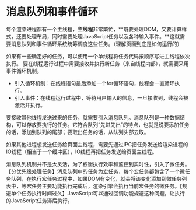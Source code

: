 # 消息队列和事件循环
每个渲染进程都有一个主线程，**主线程**非常繁忙，**既要处理DOM，又要计算样式，还要处理布局，同时需要处理JavaScript任务以及各种输入事件。**这就需要消息队列和事件循环系统统筹调度这些任务。（理解页面到底是如何运行的）

如果有一些确定好的任务，可以使用一个单线程将任务代码按顺序写进主线程依次执行。
要在线程运行过程中需要接收并执行新任务（来自线程内部），就需要采用事件循环机制。
* 引入循环机制：在线程语句最后添加一个for循环语句，线程会一直循环执行。
* 引入事件：在线程运行过程中，等待用户输入的信息，一旦接收到，线程会被激活并执行。

要接收其他线程发送过来的任务，就需要引入消息队列。消息队列是一种数据结构，可以存放要执行的任务。它符合队列“先进先出”的特点，也就是说要添加任务的话，添加到队列的尾部；要取出任务的话，从队列头部去取。

如果其他进程想发送任务给页面主线程，需要先通过IPC把任务发送给渲染进程的IO线程（相当于一个缓冲区），IO线程再把任务发送给页面主线程。

消息队列机制并不是太灵活，为了权衡执行效率和监控到实时性，引入了微任务。【分优先级处理任务】消息队列中的任务为宏任务，每个宏任务都包含了一个微任务队列，在执行宏任务过程中，如果DOM有变化，就会将该变化添加到微任务列表中，等宏任务主要功能执行完成后，渲染引擎会执行当前宏任务的微任务。【规避单个任务执行时间过久】JavaScript可以通过回调功能规避这种问题，让执行的JavaScript任务滞后执行。


